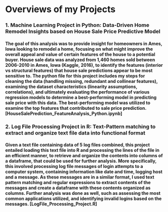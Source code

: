 # Overviews of my Projects

### 1. Machine Learning Project in Python: Data-Driven Home Remodel Insights based on House Sale Price Predictive Model
#### The goal of this analysis was to provide insight for homeowners in Ames, Iowa looking to remodel a home, focusing on what might improve the overall appeal and value of certain features of the house to a potential buyer. House sale data was analyzed from 1,460 homes sold between 2006-2010 in Ames, Iowa (Kaggle, 2016), to identify the features (interior vs structural features) that house sale predictions appear to be most sensitive to. The python file for this project includes my steps for cleaning the data (handling missing, redundant and collinear features), examining the dataset characteristics (linearity assumptions, correlations), and ultimately evaluating the performance of various regression models to determine a best-performing model in predicting sale price with this data. The best-performing model was utilized to examine the top features that contributed to sale price prediction. [HouseSalePrediction_FeatureAnalysis_Python.ipynb]

### 2. Log File Processing Project in R: Text-Pattern matching to extract and organize text file data into functional format
#### Given a text file containing data of 5 log files combined, this project entailed loading this text file into R and processing the lines of the file in an efficient manner, to retrieve and organize the contents into columns of a dataframe, that could be used for further analysis. More specifically, this involved processing log file messages of login attempts to a computer system, containing information like date and time, logging host and a message. As these messages are in a similar format, I used text pattern matching and regular expressions to extract contents of the messages and create a dataframe with these contents organized as columns. Further analysis was done as well, such as assessing the most common applications utilized, and identifying invalid logins based on the messages. [LogFile_Processing_Project.R]

